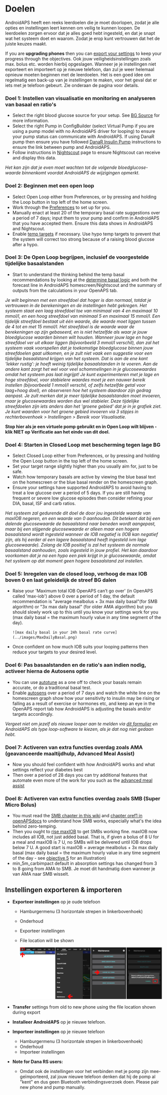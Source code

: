 # Doelen

AndroidAPS heeft een reeks leerdoelen die je moet doorlopen, zodat je alle opties en instellingen leert kennen om veilig te kunnen loopen. De leerdoelen zorgen ervoor dat je alles goed hebt ingesteld, en dat je snapt wat het systeem doet en waarom. Zodat je erop kunt vertrouwen dat het de juiste keuzes maakt.

If you are **upgrading phones** then you can [export your settings](../Usage/Objectives#export-import-settings) to keep your progress through the objectives. Ook jouw veiligheidsinstellingen zoals max. bolus etc. worden hierbij opgeslagen. Wanneer je je instellingen niet exporteert en importeert op je nieuwe telefoon, dan zul je weer helemaal opnieuw moeten beginnen met de leerdoelen. Het is een goed idee om regelmatig een back-up van je instellingen te maken, voor het geval dat er iets met je telefoon gebeurt. Zie onderaan de pagina voor details.  

### Doel 1: Instellen van visualisatie en monitoring en analyseren van basaal en ratio's

* Select the right blood glucose source for your setup. See [BG Source](../Configuration/BG-Source.md) for more information.
* Select the right Pump in ConfigBuilder (select Virtual Pump if you are using a pump model with no AndroidAPS driver for looping) to ensure your pump status can communicate with AndroidAPS. If using DanaR pump then ensure you have followed [DanaR Insulin Pump](../Configuration/DanaR-Insulin-Pump.md) instructions to ensure the link between pump and AndroidAPS.
* Follow instructions in [Nightscout](../Installing-AndroidAPS/Nightscout.md) page to ensure Nightscout can receive and display this data.

*Het kan zijn dat je even moet wachten tot de volgende bloedglucose-waarde binnenkomt voordat AndroidAPS de wijzigingen opmerkt.*

### Doel 2: Beginnen met een open loop

* Select Open Loop either from Preferences, or by pressing and holding the Loop button in top left of the home screen.
* Work through the [Preferences](../Configuration/Preferences.md) to set up for you.
* Manually enact at least 20 of the temporary basal rate suggestions over a period of 7 days; input them to your pump and confirm in AndroidAPS that you have accepted them. Ensure this data shows in AndroidAPS and Nightscout.
* Enable [temp targets](../Usage/temptarget.md) if necessary. Use hypo temp targets to prevent that the system will correct too strong because of a raising blood glucose after a hypo. 

### Doel 3: De Open Loop begrijpen, inclusief de voorgestelde tijdelijke basaalstanden

* Start to understand the thinking behind the temp basal recommendations by looking at the [determine basal logic](https://openaps.readthedocs.io/en/latest/docs/While%20You%20Wait%20For%20Gear/Understand-determine-basal.html) and both the forecast line in AndroidAPS homescreen/Nightscout and the summary of outputs from the calculations in your OpenAPS tab.

*Je wilt beginnen met een streefdoel dat hoger is dan normaal, totdat je vertrouwen in de berekeningen en de instellingen hebt gekregen. Het systeem staat een laag streefdoel toe van minimaal van 4 en maximaal 10 mmol/l, en een hoog streefdoel van minimaal 5 en maximaal 15 mmol/l. Een tijdelijk streefdoel bestaat uit één waarde, die waarde moet liggen tussen de 4 tot en met 15 mmol/l. Het streefdoel is de waarde waar de berekeningen op zijn gebaseerd, en is niet hetzelfde als waar je jouw bloedglucose waarden binnen wilt houden. Wanneer jouw lage en hoge streefdoel ver uit elkaar liggen (bijvoorbeeld 3 mmol/l verschil), dan zal het systeem vaak voorspellen dat je toekomstige bloedglucose binnen jouw streefdoelen gaat uitkomen, en je zult niet vaak een suggestie voor een tijdelijke basaalstand krijgen van het systeem. Dat is aan de ene kant 'lekker rustig': je hoeft weinig tijdelijke basaalstanden in te voeren. Aan de andere kant zorgt het wel voor veel schommelingen in je glucosewaardes omdat het systeem pas laat ingrijpt! Je kunt experimenteren met je lage en hoge streefdoel, voor stabielere waardes moet je een nauwer bereik instellen (bijvoorbeeld 1 mmol/l verschil, of zelfs hetzelfde getal voor laag+hoog doel), en observeren hoe het systeem daardoor zijn gedrag aanpast. Je zult merken dat je meer tijdelijke basaalstanden moet invoeren, maar je glucosewaardes worden dus wel stabieler. Deze tijdelijke streefdoelen zijn iets anders dan het 'groene gebied' dat je in je grafiek ziet. Je kunt waarden voor het groene gebied invoeren via 3 stipjes in rechterbovenhoek > Instellingen > Bereik voor Visualisatie.*

**Stop hier als je een virtuele pomp gebruikt en in Open Loop wilt blijven - klik NIET op Verificatie aan het einde van dit doel.**

### Doel 4: Starten in Closed Loop met bescherming tegen lage BG

* Select Closed Loop either from Preferences, or by pressing and holding the Open Loop button in the top left of the home screen.
* Set your target range slightly higher than you usually aim for, just to be safe.
* Watch how temporary basals are active by viewing the blue basal text on the homescreen or the blue basal render on the homescreen graph.
* Ensure your settings have supported AndroidAPS to avoid having to treat a low glucose over a period of 5 days. If you are still having frequent or severe low glucose episodes then consider refining your DIA, basal, ISF and carb ratios.

*Het systeem zal gedurende dit doel de door jou ingestelde waarde van maxIOB negeren, en een waarde van 0 aanhouden. Dit betekent dat bij een dalende glucosewaarde de basaalstand naar beneden wordt aangepast, maar bij een stijgende glucosewaarde er alleen maar een hogere basaalstand wordt ingesteld wanneer de IOB negatief is (IOB kan negatief zijn, als hij eerder al een lagere basaalstand heeft ingesteld ivm lage glucosewaarde). Zolang de IOB positief is zal het systeem de normale basaalstand aanhouden, zoals ingesteld in jouw profiel. Het kan daardoor voorkomen dat je na een hypo een piek krijgt in je glucosewaarde, omdat het systeem op dat moment geen hogere basaalstand zal instellen.*

### Doel 5: Inregelen van de closed loop, verhoog de max IOB boven 0 en laat geleidelijk de streef BG dalen

* Raise your 'Maximum total IOB OpenAPS can’t go over' (in OpenAPS called 'max-iob') above 0 over a period of 1 day, the default recommendation is "average mealbolus + 3x max daily basal"(for SMB algorithm) or "3x max daily basal" (for older AMA algorithm) but you should slowly work up to this until you know your settings work for you (max daily basal = the maximum hourly value in any time segment of the day).
  
      ![max daily basal in your 24h basal rate curve](../images/MaxDailyBasal.png)
      

* Once confident on how much IOB suits your looping patterns then reduce your targets to your desired level.

### Doel 6: Pas basaalstanden en de ratio's aan indien nodig, activeer hierna de Autosens optie

* You can use [autotune](https://openaps.readthedocs.io/en/latest/docs/Customize-Iterate/autotune.html) as a one off to check your basals remain accurate, or do a traditional basal test.
* Enable [autosens](../Usage/Open-APS-features.md) over a period of 7 days and watch the white line on the homescreen graph show how your sensitivity to insulin may be rising or falling as a result of exercise or hormones etc, and keep an eye in the OpenAPS report tab how AndroidAPS is adjusting the basals and/or targets accordingly.

*Vergeet niet om jezelf als nieuwe looper aan te melden via [dit formulier](http://bit.ly/nowlooping) en AndroidAPS als type loop-software te kiezen, als je dat nog niet gedaan hebt.*

### Doel 7: Activeren van extra functies overdag zoals AMA (geavanceerde maaltijdhulp, Advanced Meal Assist)

* Now you should feel confident with how AndroidAPS works and what settings reflect your diabetes best
* Then over a period of 28 days you can try additional features that automate even more of the work for you such as the [advanced meal assist](../Usage/Open-APS-features#advanced-meal-assist-ama)

### Doel 8: Activeren van extra functies overdag zoals SMB (Super Micro Bolus)

* You must read the [SMB chapter in this wiki](../Usage/Open-APS-features#super-micro-bolus-smb) and [chapter oref1 in openAPSdocs](https://openaps.readthedocs.io/en/latest/docs/Customize-Iterate/oref1.html) to understand how SMB works, especially what's the idea behind zero-temping.
* Then you ought to [rise maxIOB](../Usage/Open-APS-features#maximum-total-iob-openaps-cant-go-over-openaps-max-iob) to get SMBs working fine. maxIOB now includes all IOB, not just added basal. That is, if given a bolus of 8 U for a meal and maxIOB is 7 U, no SMBs will be delivered until IOB drops below 7 U. A good start is maxIOB = average mealbolus + 3x max daily basal (max daily basal = the maximum hourly value in any time segment of the day - see [objective 5](../Usage/Objectives#objective-5-tuning-the-closed-loop-raising-max-iob-above-0-and-gradually-lowering-bg-targets) for an illustration)
* min_5m_carbimpact default in absorption settings has changed from 3 to 8 going from AMA to SMB. Je moet dit handmatig doen wanneer je van AMA naar SMB wisselt.

## Instellingen exporteren & importeren

* **Exporteer instellingen** op je oude telefoon
  
  * Hamburgermenu (3 horizontale strepen in linkerbovenhoek)
  * Onderhoud
  * Exporteer instellingen
  * File location will be shown
    
    ![Exporteer AAPS instellingen](../images/AAPS_ExportSettings.png)

* **Transfer** settings from old to new phone using the file location shown during export

* **Installeer AndroidAPS** op je nieuwe telefoon.
* **Importeer instellingen** op je nieuwe telefoon 
  * Hamburgermenu (3 horizontale strepen in linkerbovenhoek)
  * Onderhoud
  * Importeer instellingen
* **Note for Dana RS users:** 
  * Omdat ook de instellingen voor het verbinden met je pomp zijn mee-geïmporteerd, zal jouw nieuwe telefoon denken dat hij de pomp al "kent" en dus geen Bluetooth verbindingsverzoek doen. Please pair new phone and pump manually.
